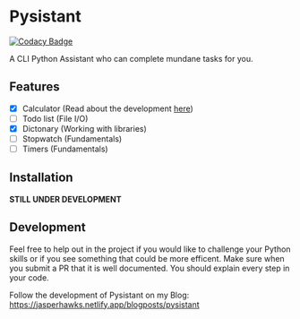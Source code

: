 # Pysistant

[![Codacy Badge](https://api.codacy.com/project/badge/Grade/8274b7d317e04163ba89a9523515e92c)](https://app.codacy.com/gh/Jasper-Hawks/Pysistant?utm_source=github.com&utm_medium=referral&utm_content=Jasper-Hawks/Pysistant&utm_campaign=Badge_Grade_Settings)

A CLI Python Assistant who can complete mundane tasks for you.

## Features
* [x] Calculator (Read about the development [here](https://jasperhawks.netlify.app/blogposts/pysistant/completion%20of%20the%20calculator))
* [ ] Todo list (File I/O)
* [x] Dictonary (Working with libraries)
* [ ] Stopwatch (Fundamentals)
* [ ] Timers (Fundamentals)

## Installation
**STILL UNDER DEVELOPMENT**

## Development
Feel free to help out in the project if you would like to challenge your Python skills or if you see something that could be more efficent. Make sure when you submit a PR that it is well documented. You should explain every step in your code.

Follow the development of Pysistant on my Blog: https://jasperhawks.netlify.app/blogposts/pysistant
